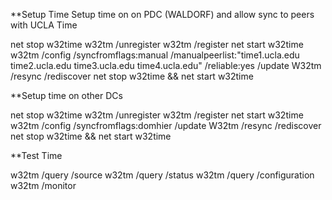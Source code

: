 **Setup Time
Setup time on on PDC (WALDORF) and allow sync to peers with UCLA Time  

net stop w32time
w32tm /unregister
w32tm /register
net start w32time
w32tm /config /syncfromflags:manual /manualpeerlist:"time1.ucla.edu time2.ucla.edu time3.ucla.edu time4.ucla.edu" /reliable:yes /update
W32tm /resync /rediscover
net stop w32time && net start w32time


**Setup time on other DCs

net stop w32time
w32tm /unregister
w32tm /register
net start w32time
w32tm /config /syncfromflags:domhier /update
W32tm /resync /rediscover
net stop w32time && net start w32time


**Test Time

w32tm /query /source
w32tm /query /status
w32tm /query /configuration
w32tm /monitor
